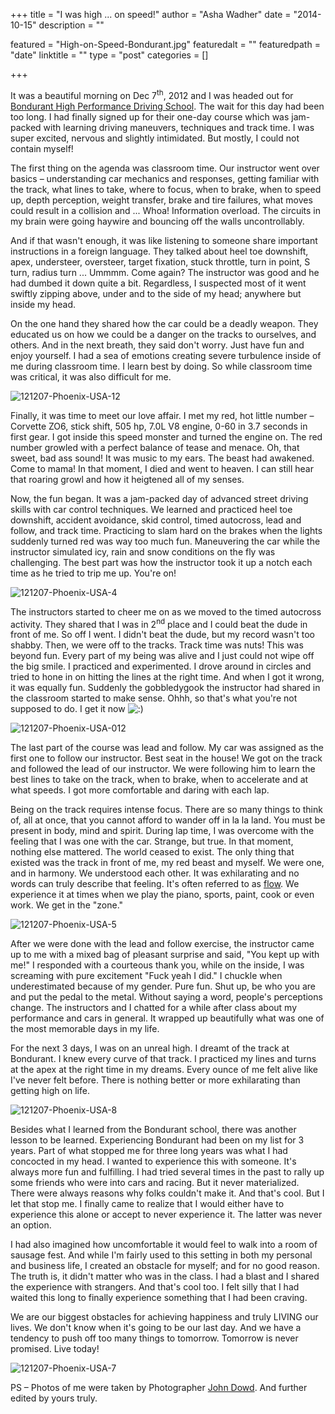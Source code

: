 +++
title = "I was high ... on speed!"
author = "Asha Wadher"
date = "2014-10-15"
description = ""

featured = "High-on-Speed-Bondurant.jpg"
featuredalt = ""
featuredpath = "date"
linktitle = ""
type = "post"
categories = []

+++

It was a beautiful morning on Dec 7<sup>th</sup>, 2012 and I was headed out for <a href="http://www.bondurant.com/" target="_blank">Bondurant High Performance Driving School</a>. The wait for this day had been too long. I had finally signed up for their one-day course which was jam-packed with<!--more--> learning driving maneuvers, techniques and track time. I was super excited, nervous and slightly intimidated. But mostly, I could not contain myself!

The first thing on the agenda was classroom time. Our instructor went over basics – understanding car mechanics and responses, getting familiar with the track, what lines to take, where to focus, when to brake, when to speed up, depth perception, weight transfer, brake and tire failures, what moves could result in a collision and ...
 Whoa! Information overload. The circuits in my brain were going haywire and bouncing off the walls uncontrollably.

And if that wasn't enough, it was like listening to someone share important instructions in a foreign language. They talked about heel toe downshift, apex, understeer, oversteer, target fixation, stuck throttle, turn in point, S turn, radius turn ...
 Ummmm. Come again? The instructor was good and he had dumbed it down quite a bit. Regardless, I suspected most of it went swiftly zipping above, under and to the side of my head; anywhere but inside my head.

On the one hand they shared how the car could be a deadly weapon. They educated us on how we could be a danger on the tracks to ourselves, and others. And in the next breath, they said don't worry. Just have fun and enjoy yourself. I had a sea of emotions creating severe turbulence inside of me during classroom time. I learn best by doing. So while classroom time was critical, it was also difficult for me.

![121207-Phoenix-USA-12](/img/twiztedmyrtle/blog/121207-Phoenix-USA-12.jpg)

Finally, it was time to meet our love affair. I met my red, hot little number – Corvette ZO6, stick shift, 505 hp, 7.0L V8 engine, 0-60 in 3.7 seconds in first gear. I got inside this speed monster and turned the engine on. The red number growled with a perfect balance of tease and menace. Oh, that sweet, bad ass sound! It was music to my ears. The beast had awakened. Come to mama! In that moment, I died and went to heaven. I can still hear that roaring growl and how it heigtened all of my senses.

Now, the fun began. It was a jam-packed day of advanced street driving skills with car control techniques. We learned and practiced heel toe downshift, accident avoidance, skid control, timed autocross, lead and follow, and track time. Practicing to slam hard on the brakes when the lights suddenly turned red was way too much fun. Maneuvering the car while the instructor simulated icy, rain and snow conditions on the fly was challenging. The best part was how the instructor took it up a notch each time as he tried to trip me up. You're on!

![121207-Phoenix-USA-4](/img/twiztedmyrtle/blog/121207-Phoenix-USA-4.jpg)

The instructors started to cheer me on as we moved to the timed autocross activity. They shared that I was in 2<sup>nd</sup> place and I could beat the dude in front of me. So off I went. I didn't beat the dude, but my record wasn't too shabby. Then, we were off to the tracks. Track time was nuts! This was beyond fun. Every part of my being was alive and I just could not wipe off the big smile. I practiced and experimented. I drove around in circles and tried to hone in on hitting the lines at the right time. And when I got it wrong, it was equally fun. Suddenly the gobbledygook the instructor had shared in the classroom started to make sense. Ohhh, so that's what you're not supposed to do. I get it now ![:)](/img/twiztedmyrtle/simple-smile.png)

![121207-Phoenix-USA-012](/img/twiztedmyrtle/blog/121207-Phoenix-USA-012.jpg)

The last part of the course was lead and follow. My car was assigned as the first one to follow our instructor. Best seat in the house! We got on the track and followed the lead of our instructor. We were following him to learn the best lines to take on the track, when to brake, when to accelerate and at what speeds. I got more comfortable and daring with each lap.

Being on the track requires intense focus. There are so many things to think of, all at once, that you cannot afford to wander off in la la land. You must be present in body, mind and spirit. During lap time, I was overcome with the feeling that I was one with the car. Strange, but true. In that moment, nothing else mattered. The world ceased to exist. The only thing that existed was the track in front of me, my red beast and myself. We were one, and in harmony. We understood each other. It was exhilarating and no words can truly describe that feeling. It's often referred to as <a href="http://en.wikipedia.org/wiki/Flow_(psychology)" target="_blank">flow</a>. We experience it at times when we play the piano, sports, paint, cook or even work. We get in the "zone."

![121207-Phoenix-USA-5](/img/twiztedmyrtle/blog/121207-Phoenix-USA-5.jpg)

After we were done with the lead and follow exercise, the instructor came up to me with a mixed bag of pleasant surprise and said, "You kept up with me!" I responded with a courteous thank you, while on the inside, I was screaming with pure excitement "Fuck yeah I did." I chuckle when underestimated because of my gender. Pure fun. Shut up, be who you are and put the pedal to the metal. Without saying a word, people's perceptions change. The instructors and I chatted for a while after class about my performance and cars in general. It wrapped up beautifully what was one of the most memorable days in my life.

For the next 3 days, I was on an unreal high. I dreamt of the track at Bondurant. I knew every curve of that track. I practiced my lines and turns at the apex at the right time in my dreams. Every ounce of me felt alive like I've never felt before. There is nothing better or more exhilarating than getting high on life.

![121207-Phoenix-USA-8](/img/twiztedmyrtle/blog/121207-Phoenix-USA-8.jpg)

Besides what I learned from the Bondurant school, there was another lesson to be learned. Experiencing Bondurant had been on my list for 3 years. Part of what stopped me for three long years was what I had concocted in my head. I wanted to experience this with someone. It's always more fun and fulfilling. I had tried several times in the past to rally up some friends who were into cars and racing. But it never materialized. There were always reasons why folks couldn't make it. And that's cool. But I let that stop me. I finally came to realize that I would either have to experience this alone or accept to never experience it. The latter was never an option.

I had also imagined how uncomfortable it would feel to walk into a room of sausage fest. And while I'm fairly used to this setting in both my personal and business life, I created an obstacle for myself; and for no good reason. The truth is, it didn't matter who was in the class. I had a blast and I shared the experience with strangers. And that's cool too. I felt silly that I had waited this long to finally experience something that I had been craving.

We are our biggest obstacles for achieving happiness and truly LIVING our lives. We don't know when it's going to be our last day. And we have a tendency to push off too many things to tomorrow. Tomorrow is never promised. Live today!

![121207-Phoenix-USA-7](/img/twiztedmyrtle/blog/121207-Phoenix-USA-7.jpg)



PS – Photos of me were taken by Photographer <a href="http://www.clutchphotos.com" target="_blank">John Dowd</a>. And further edited by yours truly.
